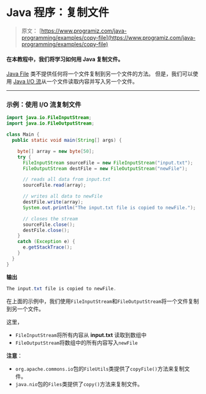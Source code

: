 # Java 程序：复制文件

> 原文： [https://www.programiz.com/java-programming/examples/copy-file](https://www.programiz.com/java-programming/examples/copy-file)

#### 在本教程中，我们将学习如何用 Java 复制文件。

[Java File](/java-programming/file "Java File Class") 类不提供任何将一个文件复制到另一个文件的方法。 但是，我们可以使用 [Java I/O 流](/java-programming/io-streams "Java I/O Streams")从一个文件读取内容并写入另一个文件。

* * *

### 示例：使用 I/O 流复制文件

```java
import java.io.FileInputStream;
import java.io.FileOutputStream;

class Main {
  public static void main(String[] args) {

    byte[] array = new byte[50];
    try {
      FileInputStream sourceFile = new FileInputStream("input.txt");
      FileOutputStream destFile = new FileOutputStream("newFile");

      // reads all data from input.txt
      sourceFile.read(array);

      // writes all data to newFile
      destFile.write(array);
      System.out.println("The input.txt file is copied to newFile.");

      // closes the stream
      sourceFile.close();
      destFile.close();
    }
    catch (Exception e) {
      e.getStackTrace();
    }
  }
} 
```

**输出**

```java
The input.txt file is copied to newFile. 
```

在上面的示例中，我们使用`FileInputStream`和`FileOutputStream`将一个文件复制到另一个文件。

这里，

*   `FileInputStream`将所有内容从 **input.txt** 读取到数组中
*   `FileOutputStream`将数组中的所有内容写入`newFile`

**注意**：

*   `org.apache.commons.io`包的`FileUtils`类提供了`copyFile()`方法来复制文件。
*   `java.nio`包的`Files`类提供了`copy()`方法来复制文件。